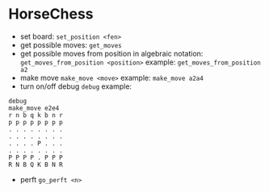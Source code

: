# HorseChess
* set board:
  ```set_position <fen>```
* get possible moves:
```get_moves```
* get possible moves from position in algebraic notation:
```get_moves_from_position <position>```
example: ```get_moves_from_position a2```
* make move
```make_move <move>```
example: ```make_move a2a4```
* turn on/off debug
```debug```
example:
```
debug
make_move e2e4
r n b q k b n r
p p p p p p p p
. . . . . . . .
. . . . . . . .
. . . . P . . .
. . . . . . . .
P P P P . P P P
R N B Q K B N R
```
* perft ```go_perft <n>```
